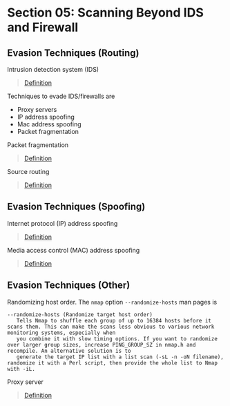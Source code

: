 # Section 05: Scanning Beyond IDS and Firewall

## Evasion Techniques (Routing)
Intrusion detection system (IDS)

> [Definition](../definitions/definitions_I.md#intrusion-detection-system)

Techniques to evade IDS/firewalls are
- Proxy servers
- IP address spoofing
- Mac address spoofing
- Packet fragmentation

Packet fragmentation

> [Definition](../definitions/definitions_P.md#packet-fragmentation)

Source routing

> [Definition](../definitions/definitions_S.md#source-routing)

## Evasion Techniques (Spoofing)
Internet protocol (IP) address spoofing

> [Definition](../definitions/definitions_I.md#internet-protocol-address-spoofing)

Media access control (MAC) address spoofing

> [Definition](../definitions/definitions_M.md#media-access-control-address-spoofing)

## Evasion Techniques (Other)
Randomizing host order. The `nmap` option `--randomize-hosts` man pages is
```shell
--randomize-hosts (Randomize target host order)
   Tells Nmap to shuffle each group of up to 16384 hosts before it scans them. This can make the scans less obvious to various network monitoring systems, especially when
   you combine it with slow timing options. If you want to randomize over larger group sizes, increase PING_GROUP_SZ in nmap.h and recompile. An alternative solution is to
   generate the target IP list with a list scan (-sL -n -oN filename), randomize it with a Perl script, then provide the whole list to Nmap with -iL.
```

Proxy server

> [Definition](../definitions/definitions_P.md#proxy-server)